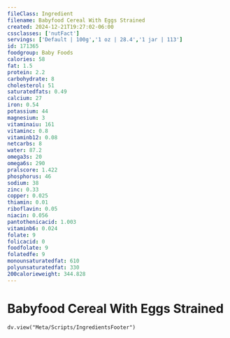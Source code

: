 ```yaml
---
fileClass: Ingredient
filename: Babyfood Cereal With Eggs Strained
created: 2024-12-21T19:27:02-06:00
cssclasses: ['nutFact']
servings: ['Default | 100g','1 oz | 28.4','1 jar | 113']
id: 171365
foodgroup: Baby Foods
calories: 58
fat: 1.5
protein: 2.2
carbohydrate: 8
cholesterol: 51
saturatedfats: 0.49
calcium: 27
iron: 0.54
potassium: 44
magnesium: 3
vitaminaiu: 161
vitaminc: 0.8
vitaminb12: 0.08
netcarbs: 8
water: 87.2
omega3s: 20
omega6s: 290
pralscore: 1.422
phosphorus: 46
sodium: 38
zinc: 0.33
copper: 0.025
thiamin: 0.01
riboflavin: 0.05
niacin: 0.056
pantothenicacid: 1.003
vitaminb6: 0.024
folate: 9
folicacid: 0
foodfolate: 9
folatedfe: 9
monounsaturatedfat: 610
polyunsaturatedfat: 330
200calorieweight: 344.828
---
```


# Babyfood Cereal With Eggs Strained

```dataviewjs
dv.view("Meta/Scripts/IngredientsFooter")
```